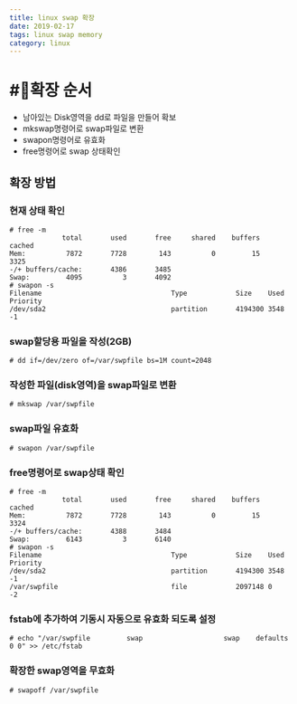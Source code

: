 ```yaml
---
title: linux swap 확장
date: 2019-02-17
tags: linux swap memory
category: linux
---
```


# #확장 순서
* 남아있는 Disk영역을 dd로 파일을 만들어 확보
* mkswap명령어로 swap파일로 변환
* swapon명령어로 유효화
* free명령어로 swap 상태확인

## 확장 방법
### 현재 상태 확인
```
# free -m
             total       used       free     shared    buffers     cached
Mem:          7872       7728        143          0         15       3325
-/+ buffers/cache:       4386       3485
Swap:         4095          3       4092
# swapon -s
Filename                                Type            Size    Used    Priority
/dev/sda2                               partition       4194300 3548    -1
```
### swap할당용 파일을 작성(2GB)
```
# dd if=/dev/zero of=/var/swpfile bs=1M count=2048
```
### 작성한 파일(disk영역)을 swap파일로 변환
```
# mkswap /var/swpfile
```
### swap파일 유효화
```
# swapon /var/swpfile
```
### free명령어로 swap상태 확인
```
# free -m
             total       used       free     shared    buffers     cached
Mem:          7872       7728        143          0         15       3324
-/+ buffers/cache:       4388       3484
Swap:         6143          3       6140 
# swapon -s
Filename                                Type            Size    Used    Priority
/dev/sda2                               partition       4194300 3548    -1
/var/swpfile                            file            2097148 0       -2
```
### fstab에 추가하여 기동시 자동으로 유효화 되도록 설정
```
# echo "/var/swpfile         swap                    swap    defaults        0 0" >> /etc/fstab
```
### 확장한 swap영역을 무효화
```
# swapoff /var/swpfile 
```

